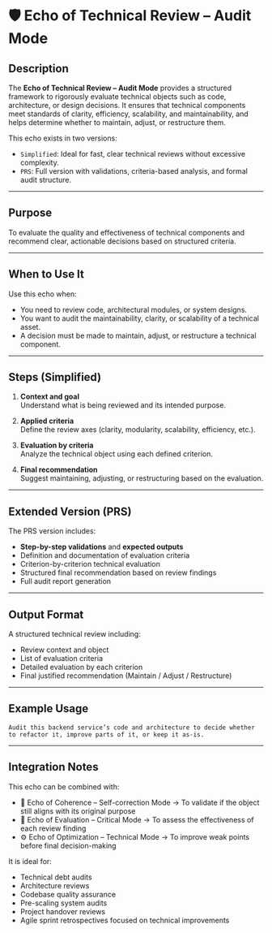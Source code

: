 # 🛡️ Echo of Technical Review – Audit Mode

## Description

The **Echo of Technical Review – Audit Mode** provides a structured framework to rigorously evaluate technical objects such as code, architecture, or design decisions. It ensures that technical components meet standards of clarity, efficiency, scalability, and maintainability, and helps determine whether to maintain, adjust, or restructure them.

This echo exists in two versions:

- `Simplified`: Ideal for fast, clear technical reviews without excessive complexity.
- `PRS`: Full version with validations, criteria-based analysis, and formal audit structure.

---

## Purpose

To evaluate the quality and effectiveness of technical components and recommend clear, actionable decisions based on structured criteria.

---

## When to Use It

Use this echo when:

- You need to review code, architectural modules, or system designs.
- You want to audit the maintainability, clarity, or scalability of a technical asset.
- A decision must be made to maintain, adjust, or restructure a technical component.

---

## Steps (Simplified)

1. **Context and goal**  
   Understand what is being reviewed and its intended purpose.

2. **Applied criteria**  
   Define the review axes (clarity, modularity, scalability, efficiency, etc.).

3. **Evaluation by criteria**  
   Analyze the technical object using each defined criterion.

4. **Final recommendation**  
   Suggest maintaining, adjusting, or restructuring based on the evaluation.

---

## Extended Version (PRS)

The PRS version includes:

- **Step-by-step validations** and **expected outputs**
- Definition and documentation of evaluation criteria
- Criterion-by-criterion technical evaluation
- Structured final recommendation based on review findings
- Full audit report generation

---

## Output Format

A structured technical review including:

- Review context and object
- List of evaluation criteria
- Detailed evaluation by each criterion
- Final justified recommendation (Maintain / Adjust / Restructure)

---

## Example Usage

```text
Audit this backend service’s code and architecture to decide whether to refactor it, improve parts of it, or keep it as-is.
```

---

## Integration Notes

This echo can be combined with:

- 🧭 Echo of Coherence – Self-correction Mode → To validate if the object still aligns with its original purpose
- 🧪 Echo of Evaluation – Critical Mode → To assess the effectiveness of each review finding
- ⚙️ Echo of Optimization – Technical Mode → To improve weak points before final decision-making

It is ideal for:

- Technical debt audits
- Architecture reviews
- Codebase quality assurance
- Pre-scaling system audits
- Project handover reviews
- Agile sprint retrospectives focused on technical improvements
